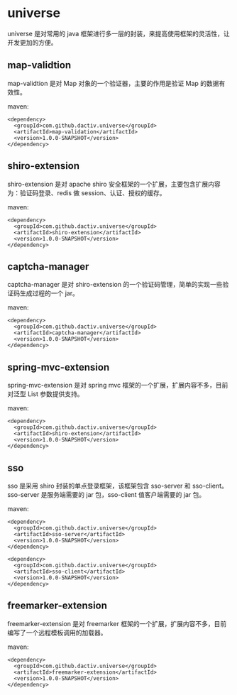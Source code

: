 # universe

universe 是对常用的 java 框架进行多一层的封装，来提高使用框架的灵活性，让开发更加的方便。

## map-validtion

map-validtion 是对 Map 对象的一个验证器，主要的作用是验证 Map 的数据有效性。

maven:

    <dependency>
      <groupId>com.github.dactiv.universe</groupId>
      <artifactId>map-validation</artifactId>
      <version>1.0.0-SNAPSHOT</version>
    </dependency>

## shiro-extension

shiro-extension 是对 apache shiro 安全框架的一个扩展，主要包含扩展内容为：验证码登录、redis 做 session、认证、授权的缓存。

maven:

    <dependency>
      <groupId>com.github.dactiv.universe</groupId>
      <artifactId>shiro-extension</artifactId>
      <version>1.0.0-SNAPSHOT</version>
    </dependency>
    
## captcha-manager

captcha-manager 是对 shiro-extension 的一个验证码管理，简单的实现一些验证码生成过程的一个 jar。

maven:

    <dependency>
      <groupId>com.github.dactiv.universe</groupId>
      <artifactId>captcha-manager</artifactId>
      <version>1.0.0-SNAPSHOT</version>
    </dependency>

## spring-mvc-extension

spring-mvc-extension 是对 spring mvc 框架的一个扩展，扩展内容不多，目前对泛型 List 参数提供支持。

maven:

    <dependency>
      <groupId>com.github.dactiv.universe</groupId>
      <artifactId>shiro-extension</artifactId>
      <version>1.0.0-SNAPSHOT</version>
    </dependency>

## sso

sso 是采用 shiro 封装的单点登录框架，该框架包含 sso-server 和 sso-client。sso-server 是服务端需要的 jar 包，sso-client 值客户端需要的 jar 包。

maven:

    <dependency>
      <groupId>com.github.dactiv.universe</groupId>
      <artifactId>sso-server</artifactId>
      <version>1.0.0-SNAPSHOT</version>
    </dependency>

    <dependency>
      <groupId>com.github.dactiv.universe</groupId>
      <artifactId>sso-client</artifactId>
      <version>1.0.0-SNAPSHOT</version>
    </dependency>

## freemarker-extension

freemarker-extension 是对 freemarker 框架的一个扩展，扩展内容不多，目前编写了一个远程模板调用的加载器。

maven:

    <dependency>
      <groupId>com.github.dactiv.universe</groupId>
      <artifactId>freemarker-extension</artifactId>
      <version>1.0.0-SNAPSHOT</version>
    </dependency>